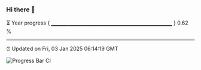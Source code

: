 ### Hi there 👋

⏳ Year progress { ▁▁▁▁▁▁▁▁▁▁▁▁▁▁▁▁▁▁▁▁▁▁▁▁▁▁▁▁▁▁ } 0.62 %

---

⏰ Updated on Fri, 03 Jan 2025 06:14:19 GMT

![Progress Bar CI](https://github.com/Shyam-Makwana/GitHub-Actions-Demo/workflows/Progress%20Bar%20CI/badge.svg)
